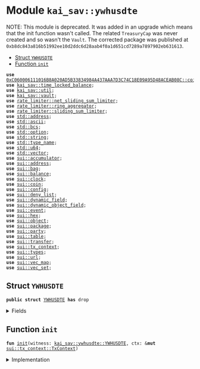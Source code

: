
<a name="kai_sav_ywhusdte"></a>

# Module `kai_sav::ywhusdte`

NOTE: This module is deprecated. It was added in an upgrade which means that
the init function wasn't called. The related <code>TreasuryCap</code> was never created
and so wasn't the <code>Vault</code>.
The corrected package was published at <code>0xb8dc843a816b51992ee10d2ddc6d28aab4f0a1d651cd7289a7897902eb631613</code>.


-  [Struct `YWHUSDTE`](#kai_sav_ywhusdte_YWHUSDTE)
-  [Function `init`](#kai_sav_ywhusdte_init)


<pre><code><b>use</b> <a href="../dependencies/whusdte/coin.md#0xC060006111016B8A020AD5B33834984A437AAA7D3C74C18E09A95D48ACEAB08C_coin">0xC060006111016B8A020AD5B33834984A437AAA7D3C74C18E09A95D48ACEAB08C::coin</a>;
<b>use</b> <a href="../kai_sav/time_locked_balance.md#kai_sav_time_locked_balance">kai_sav::time_locked_balance</a>;
<b>use</b> <a href="../kai_sav/util.md#kai_sav_util">kai_sav::util</a>;
<b>use</b> <a href="../kai_sav/vault.md#kai_sav_vault">kai_sav::vault</a>;
<b>use</b> <a href="../dependencies/rate_limiter/net_sliding_sum_limiter.md#rate_limiter_net_sliding_sum_limiter">rate_limiter::net_sliding_sum_limiter</a>;
<b>use</b> <a href="../dependencies/rate_limiter/ring_aggregator.md#rate_limiter_ring_aggregator">rate_limiter::ring_aggregator</a>;
<b>use</b> <a href="../dependencies/rate_limiter/sliding_sum_limiter.md#rate_limiter_sliding_sum_limiter">rate_limiter::sliding_sum_limiter</a>;
<b>use</b> <a href="../dependencies/std/address.md#std_address">std::address</a>;
<b>use</b> <a href="../dependencies/std/ascii.md#std_ascii">std::ascii</a>;
<b>use</b> <a href="../dependencies/std/bcs.md#std_bcs">std::bcs</a>;
<b>use</b> <a href="../dependencies/std/option.md#std_option">std::option</a>;
<b>use</b> <a href="../dependencies/std/string.md#std_string">std::string</a>;
<b>use</b> <a href="../dependencies/std/type_name.md#std_type_name">std::type_name</a>;
<b>use</b> <a href="../dependencies/std/u64.md#std_u64">std::u64</a>;
<b>use</b> <a href="../dependencies/std/vector.md#std_vector">std::vector</a>;
<b>use</b> <a href="../dependencies/sui/accumulator.md#sui_accumulator">sui::accumulator</a>;
<b>use</b> <a href="../dependencies/sui/address.md#sui_address">sui::address</a>;
<b>use</b> <a href="../dependencies/sui/bag.md#sui_bag">sui::bag</a>;
<b>use</b> <a href="../dependencies/sui/balance.md#sui_balance">sui::balance</a>;
<b>use</b> <a href="../dependencies/sui/clock.md#sui_clock">sui::clock</a>;
<b>use</b> <a href="../dependencies/sui/coin.md#sui_coin">sui::coin</a>;
<b>use</b> <a href="../dependencies/sui/config.md#sui_config">sui::config</a>;
<b>use</b> <a href="../dependencies/sui/deny_list.md#sui_deny_list">sui::deny_list</a>;
<b>use</b> <a href="../dependencies/sui/dynamic_field.md#sui_dynamic_field">sui::dynamic_field</a>;
<b>use</b> <a href="../dependencies/sui/dynamic_object_field.md#sui_dynamic_object_field">sui::dynamic_object_field</a>;
<b>use</b> <a href="../dependencies/sui/event.md#sui_event">sui::event</a>;
<b>use</b> <a href="../dependencies/sui/hex.md#sui_hex">sui::hex</a>;
<b>use</b> <a href="../dependencies/sui/object.md#sui_object">sui::object</a>;
<b>use</b> <a href="../dependencies/sui/package.md#sui_package">sui::package</a>;
<b>use</b> <a href="../dependencies/sui/party.md#sui_party">sui::party</a>;
<b>use</b> <a href="../dependencies/sui/table.md#sui_table">sui::table</a>;
<b>use</b> <a href="../dependencies/sui/transfer.md#sui_transfer">sui::transfer</a>;
<b>use</b> <a href="../dependencies/sui/tx_context.md#sui_tx_context">sui::tx_context</a>;
<b>use</b> <a href="../dependencies/sui/types.md#sui_types">sui::types</a>;
<b>use</b> <a href="../dependencies/sui/url.md#sui_url">sui::url</a>;
<b>use</b> <a href="../dependencies/sui/vec_map.md#sui_vec_map">sui::vec_map</a>;
<b>use</b> <a href="../dependencies/sui/vec_set.md#sui_vec_set">sui::vec_set</a>;
</code></pre>



<a name="kai_sav_ywhusdte_YWHUSDTE"></a>

## Struct `YWHUSDTE`



<pre><code><b>public</b> <b>struct</b> <a href="../kai_sav/ywhusdte.md#kai_sav_ywhusdte_YWHUSDTE">YWHUSDTE</a> <b>has</b> drop
</code></pre>



<details>
<summary>Fields</summary>


<dl>
</dl>


</details>

<a name="kai_sav_ywhusdte_init"></a>

## Function `init`



<pre><code><b>fun</b> <a href="../kai_sav/ywhusdte.md#kai_sav_ywhusdte_init">init</a>(witness: <a href="../kai_sav/ywhusdte.md#kai_sav_ywhusdte_YWHUSDTE">kai_sav::ywhusdte::YWHUSDTE</a>, ctx: &<b>mut</b> <a href="../dependencies/sui/tx_context.md#sui_tx_context_TxContext">sui::tx_context::TxContext</a>)
</code></pre>



<details>
<summary>Implementation</summary>


<pre><code><b>fun</b> <a href="../kai_sav/ywhusdte.md#kai_sav_ywhusdte_init">init</a>(witness: <a href="../kai_sav/ywhusdte.md#kai_sav_ywhusdte_YWHUSDTE">YWHUSDTE</a>, ctx: &<b>mut</b> TxContext) {
    <b>let</b> (treasury, meta) = coin::create_currency(
        witness,
        6,
        b"yUSDT",
        b"",
        b"",
        option::none(),
        ctx,
    );
    transfer::public_share_object(meta);
    <b>let</b> admin_cap = <a href="../kai_sav/vault.md#kai_sav_vault_new">vault::new</a>&lt;WHUSDTE, <a href="../kai_sav/ywhusdte.md#kai_sav_ywhusdte_YWHUSDTE">YWHUSDTE</a>&gt;(treasury, ctx);
    transfer::public_transfer(admin_cap, tx_context::sender(ctx));
}
</code></pre>



</details>
